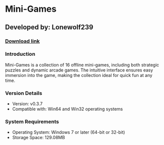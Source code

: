 # **Mini-Games**
## Developed by: **Lonewolf239**
### **[Download link](https://base-escape.ru/downloads/Setup_Mini_Games.exe)**

### Introduction
Mini-Games is a collection of 16 offline mini-games, including both strategic puzzles and dynamic arcade games. The intuitive interface ensures easy immersion into the game, making the collection ideal for quick fun at any time.

### Version Details
- Version: v0.3.7
- Compatible with: Win64 and Win32 operating systems

### System Requirements
- Operating System: Windows 7 or later (64-bit or 32-bit)
- Storage Space: 129.08MB

